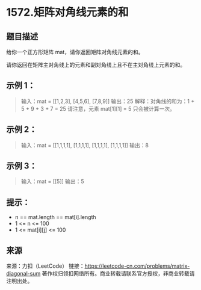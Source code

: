 # 1572.矩阵对角线元素的和

## 题目描述
给你一个正方形矩阵 mat，请你返回矩阵对角线元素的和。

请你返回在矩阵主对角线上的元素和副对角线上且不在主对角线上元素的和。

 

## 示例  1：

> 输入：mat = [[1,2,3],
>             [4,5,6],
>             [7,8,9]]
> 输出：25
> 解释：对角线的和为：1 + 5 + 9 + 3 + 7 = 25
> 请注意，元素 mat[1][1] = 5 只会被计算一次。

## 示例  2：

> 输入：mat = [[1,1,1,1],
>             [1,1,1,1],
>             [1,1,1,1],
>             [1,1,1,1]]
> 输出：8

## 示例 3：

> 输入：mat = [[5]]
> 输出：5

 

## 提示：
- n == mat.length == mat[i].length
- 1 <= n <= 100
- 1 <= mat[i][j] <= 100

## 来源
来源：力扣（LeetCode）
链接：https://leetcode-cn.com/problems/matrix-diagonal-sum
著作权归领扣网络所有。商业转载请联系官方授权，非商业转载请注明出处。
